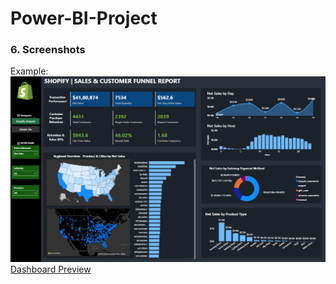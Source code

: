 # Power-BI-Project









### 6.	Screenshots
Example: ![Dashboard Preview](https://github.com/Saptarshi-Poddar/Power-BI-Project/blob/main/Shopify%20Dashboard%20(1).png)
[Dashboard Preview](https://github.com/Saptarshi-Poddar/Power-BI-Project/blob/main/Shopify%20Dashboard%20(2).png)
